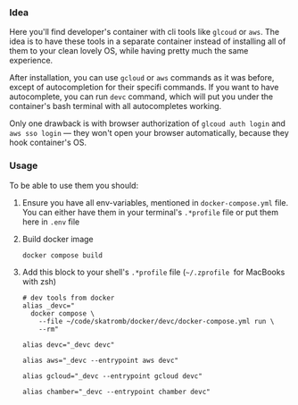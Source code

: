 ### Idea
Here you'll find developer's container with cli tools like `glcoud` or `aws`.
The idea is to have these tools in a separate container instead of installing all of them to your clean lovely OS,
while having pretty much the same experience.

After installation, you can use `gcloud` or `aws` commands as it was before,
except of autocompletion for their specifi commands.
If you want to have autocomplete, you can run `devc` command, which will put you under the container's bash terminal
with all autocompletes working.

Only one drawback is with browser authorization of `glcoud auth login` and `aws sso login` —
they won't open your browser automatically, because they hook container's OS.

### Usage
To be able to use them you should:
1. Ensure you have all env-variables, mentioned in `docker-compose.yml` file.
  You can either have them in your terminal's `.*profile` file or put them here in `.env` file

2. Build docker image
    ```shell
    docker compose build
    ```

3. Add this block to your shell's `.*profile` file (`~/.zprofile `for MacBooks with zsh)
    ```shell
    # dev tools from docker
    alias _devc="
      docker compose \
        --file ~/code/skatromb/docker/devc/docker-compose.yml run \
        --rm"

    alias devc="_devc devc"

    alias aws="_devc --entrypoint aws devc"

    alias gcloud="_devc --entrypoint gcloud devc"

    alias chamber="_devc --entrypoint chamber devc"
    ```
